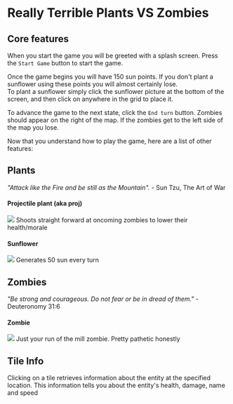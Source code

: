 # Really Terrible Plants VS Zombies

**Core features**
------
When you start the game you will be greeted with a splash screen. Press the `Start Game` button to start the game.  

Once the game begins you will have 150 sun points. If you don't plant a sunflower using these points you will almost certainly lose.  
To plant a sunflower simply click the sunflower picture at the bottom of the screen, and then click on anywhere in the grid to place it.

To advance the game to the next state, click the `End turn` button.  Zombies should appear on the right of the map.  If the zombies get to the left side of the map you lose.

Now that you understand how to play the game, here are a list of other features: 


**Plants**
------

_"Attack like the Fire and be still as the Mountain"._ 
\- Sun Tzu, The Art of War

#### Projectile plant (aka proj)
![](https://imgur.com/vvJAXDx.png)
Shoots straight forward at oncoming zombies to lower their health/morale

#### Sunflower
![](https://imgur.com/UbF537X.png)
Generates 50 sun every turn


**Zombies**
------
_"Be strong and courageous. Do not fear or be in dread of them."_
\- Deuteronomy 31:6
#### Zombie
![](https://imgur.com/DZ8P141.png)
Just your run of the mill zombie. Pretty pathetic honestly


## **Tile Info**

Clicking on a tile retrieves information about the entity at the specified location. This information tells you about the entity's health, damage, name and speed
